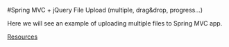 #Spring MVC + jQuery File Upload (multiple, drag&drop, progress…)

Here we will see an example of uploading multiple files to Spring MVC app.

[Resources](http://hmkcode.com/spring-mvc-jquery-file-upload-multiple-dragdrop-progress/)
